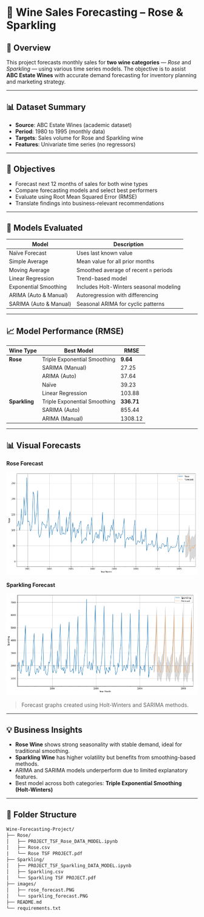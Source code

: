 # 🍷 Wine Sales Forecasting – Rose & Sparkling

## 🧠 Overview
This project forecasts monthly sales for **two wine categories** — *Rose* and *Sparkling* — using various time series models. The objective is to assist **ABC Estate Wines** with accurate demand forecasting for inventory planning and marketing strategy.

---

## 📊 Dataset Summary

- **Source**: ABC Estate Wines (academic dataset)
- **Period**: 1980 to 1995 (monthly data)
- **Targets**: Sales volume for Rose and Sparkling wine
- **Features**: Univariate time series (no regressors)

---

## 🎯 Objectives

- Forecast next 12 months of sales for both wine types
- Compare forecasting models and select best performers
- Evaluate using Root Mean Squared Error (RMSE)
- Translate findings into business-relevant recommendations

---

## 🧪 Models Evaluated

| Model                     | Description                               |
|---------------------------|-------------------------------------------|
| Naïve Forecast             | Uses last known value                     |
| Simple Average             | Mean value for all prior months           |
| Moving Average             | Smoothed average of recent `n` periods    |
| Linear Regression          | Trend-based model                         |
| Exponential Smoothing      | Includes Holt-Winters seasonal modeling   |
| ARIMA (Auto & Manual)      | Autoregression with differencing          |
| SARIMA (Auto & Manual)     | Seasonal ARIMA for cyclic patterns        |

---

## 📈 Model Performance (RMSE)

| Wine Type   | Best Model                   | RMSE    |
|-------------|------------------------------|---------|
| **Rose**    | Triple Exponential Smoothing | **9.64**   |
|             | SARIMA (Manual)              | 27.25   |
|             | ARIMA (Auto)                 | 37.64   |
|             | Naïve                        | 39.23   |
|             | Linear Regression            | 103.88  |
| **Sparkling**| Triple Exponential Smoothing | **336.71** |
|             | SARIMA (Auto)                | 855.44  |
|             | ARIMA (Manual)               | 1308.12 |

---

## 📊 Visual Forecasts

**Rose Forecast**

![Rose Forecast](images/rose_forecast.PNG)

**Sparkling Forecast**

![Sparkling Forecast](images/sparkling_forecast.PNG)

> Forecast graphs created using Holt-Winters and SARIMA methods.

---

## 💡 Business Insights

- **Rose Wine** shows strong seasonality with stable demand, ideal for traditional smoothing.
- **Sparkling Wine** has higher volatility but benefits from smoothing-based methods.
- ARIMA and SARIMA models underperform due to limited explanatory features.
- Best model across both categories: **Triple Exponential Smoothing (Holt-Winters)**

---

## 📂 Folder Structure

```
Wine-Forecasting-Project/
├── Rose/
│   ├── PROJECT_TSF_Rose_DATA_MODEL.ipynb
│   ├── Rose.csv
|   └── Rose TSF PROJECT.pdf
├── Sparkling/
│   ├── PROJECT_TSF_Sparkling_DATA_MODEL.ipynb
│   ├── Sparkling.csv
│   └── Sparkling TSF PROJECT.pdf
├── images/
│   ├── rose_forecast.PNG
│   └── sparkling_forecast.PNG
├── README.md
└── requirements.txt
```
